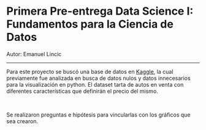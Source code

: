 <h1>Primera Pre-entrega Data Science I: Fundamentos para la Ciencia de Datos</h1>
<p>Autor: Emanuel Lincic</p><hr>

<p>Para este proyecto se buscó una base de datos en <a href="https://www.kaggle.com/datasets/andreinovikov/used-cars-dataset/data">Kaggle</a>, la cual previamente fue analizada en busca de datos nulos y datos innecesarios para la visualización en python. El dataset tarta de autos en venta con diferentes características que definirán el precio del mismo.</p><br>
<p>Se realizaron preguntas e hipótesis para vincularlas con los gráficos que sea crearon.</p>